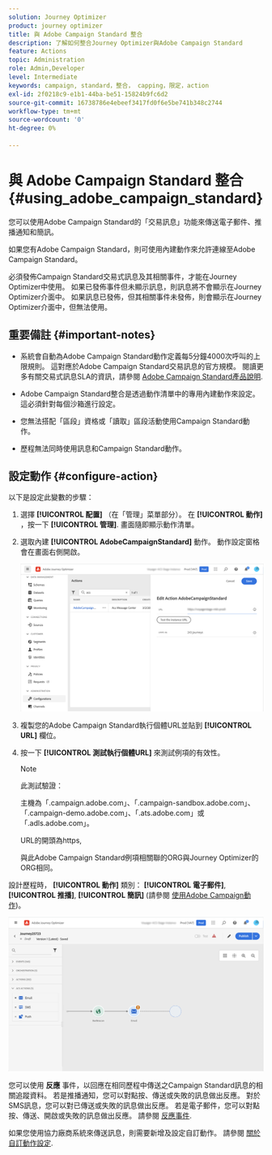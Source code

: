 ```yaml
---
solution: Journey Optimizer
product: journey optimizer
title: 與 Adobe Campaign Standard 整合
description: 了解如何整合Journey Optimizer與Adobe Campaign Standard
feature: Actions
topic: Administration
role: Admin,Developer
level: Intermediate
keywords: campaign, standard，整合， capping，限定，action
exl-id: 2f0218c9-e1b1-44ba-be51-15824b9fc6d2
source-git-commit: 16738786e4ebeef3417fd0f6e5be741b348c2744
workflow-type: tm+mt
source-wordcount: '0'
ht-degree: 0%

---
```


# 與 Adobe Campaign Standard 整合 {#using_adobe_campaign_standard}

您可以使用Adobe Campaign Standard的「交易訊息」功能來傳送電子郵件、推播通知和簡訊。

如果您有Adobe Campaign Standard，則可使用內建動作來允許連線至Adobe Campaign Standard。

必須發佈Campaign Standard交易式訊息及其相關事件，才能在Journey Optimizer中使用。 如果已發佈事件但未顯示訊息，則訊息將不會顯示在Journey Optimizer介面中。 如果訊息已發佈，但其相關事件未發佈，則會顯示在Journey Optimizer介面中，但無法使用。

## 重要備註 {#important-notes}

* 系統會自動為Adobe Campaign Standard動作定義每5分鐘4000次呼叫的上限規則。 這對應於Adobe Campaign Standard交易訊息的官方規模。 閱讀更多有關交易式訊息SLA的資訊，請參閱 [Adobe Campaign Standard產品說明](https://helpx.adobe.com/legal/product-descriptions/campaign-standard.html).

* Adobe Campaign Standard整合是透過動作清單中的專用內建動作來設定。 這必須針對每個沙箱進行設定。

* 您無法搭配「區段」資格或「讀取」區段活動使用Campaign Standard動作。

* 歷程無法同時使用訊息和Campaign Standard動作。

## 設定動作 {#configure-action}

以下是設定此變數的步驟：

1. 選擇 **[!UICONTROL 配置]** （在「管理」菜單部分）。 在  **[!UICONTROL 動作]** ，按一下 **[!UICONTROL 管理]**. 畫面隨即顯示動作清單。

1. 選取內建 **[!UICONTROL AdobeCampaignStandard]** 動作。 動作設定窗格會在畫面右側開啟。

   ![](assets/actioncampaign.png)

1. 複製您的Adobe Campaign Standard執行個體URL並貼到 **[!UICONTROL URL]** 欄位。

1. 按一下 **[!UICONTROL 測試執行個體URL]** 來測試例項的有效性。

   >[!NOTE]
   >
   >此測試驗證：
   >
   >主機為「.campaign.adobe.com」、「.campaign-sandbox.adobe.com」、「.campaign-demo.adobe.com」、「.ats.adobe.com」或「.adls.adobe.com」。
   >
   >URL的開頭為https,
   >
   >與此Adobe Campaign Standard例項相關聯的ORG與Journey Optimizer的ORG相同。

設計歷程時， **[!UICONTROL 動作]** 類別： **[!UICONTROL 電子郵件]**, **[!UICONTROL 推播]**, **[!UICONTROL 簡訊]** (請參閱 [使用Adobe Campaign動作](../building-journeys/using-adobe-campaign-standard.md))。

![](assets/journey58.png)

您可以使用 **反應** 事件，以回應在相同歷程中傳送之Campaign Standard訊息的相關追蹤資料。 若是推播通知，您可以對點按、傳送或失敗的訊息做出反應。 對於SMS訊息，您可以對已傳送或失敗的訊息做出反應。 若是電子郵件，您可以對點按、傳送、開啟或失敗的訊息做出反應。 請參閱 [反應事件](../building-journeys/reaction-events.md).

如果您使用協力廠商系統來傳送訊息，則需要新增及設定自訂動作。 請參閱 [關於自訂動作設定](../action/about-custom-action-configuration.md).
